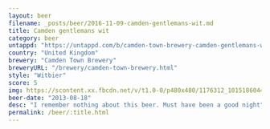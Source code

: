 ```yaml
---
layout: beer
filename: _posts/beer/2016-11-09-camden-gentlemans-wit.md
title: Camden gentlemans wit
category: beer
untappd: "https://untappd.com/b/camden-town-brewery-camden-gentlemans-wit-white-beer/108629"
country: "United Kingdom"
brewery: "Camden Town Brewery"
breweryURL: "/brewery/camden-town-brewery.html"
style: "Witbier"
score: 5
img: https://scontent.xx.fbcdn.net/v/t1.0-0/p480x480/1176312_10151860443023745_856797078_n.jpg?oh=65b89a2d425f5b179012b98ca91dbe4b&oe=5B21449D
beer-date: "2013-08-18"
desc: "I remember nothing about this beer. Must have been a good night"
permalink: /beer/:title.html
---
```

